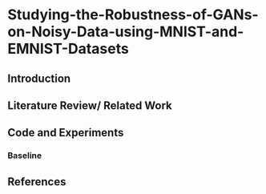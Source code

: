 # Studying-the-Robustness-of-GANs-on-Noisy-Data-using-MNIST-and-EMNIST-Datasets

## Introduction

## Literature Review/ Related Work

## Code and Experiments

### Baseline

## References

